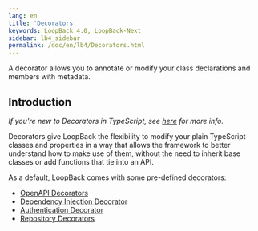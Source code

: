 ```yaml
---
lang: en
title: 'Decorators'
keywords: LoopBack 4.0, LoopBack-Next
sidebar: lb4_sidebar
permalink: /doc/en/lb4/Decorators.html
---
```


A decorator allows you to annotate or modify your class declarations and members
with metadata.

## Introduction

_If you're new to Decorators in TypeScript, see
[here](https://www.typescriptlang.org/docs/handbook/decorators.html) for more
info._

Decorators give LoopBack the flexibility to modify your plain TypeScript classes
and properties in a way that allows the framework to better understand how to
make use of them, without the need to inherit base classes or add functions that
tie into an API.

As a default, LoopBack comes with some pre-defined decorators:

- [OpenAPI Decorators](decorators/Decorators_openapi.md)
- [Dependency Injection Decorator](decorators/Decorators_inject.md)
- [Authentication Decorator](decorators/Decorators_authenticate.md)
- [Repository Decorators](decorators/Decorators_repository.md)

